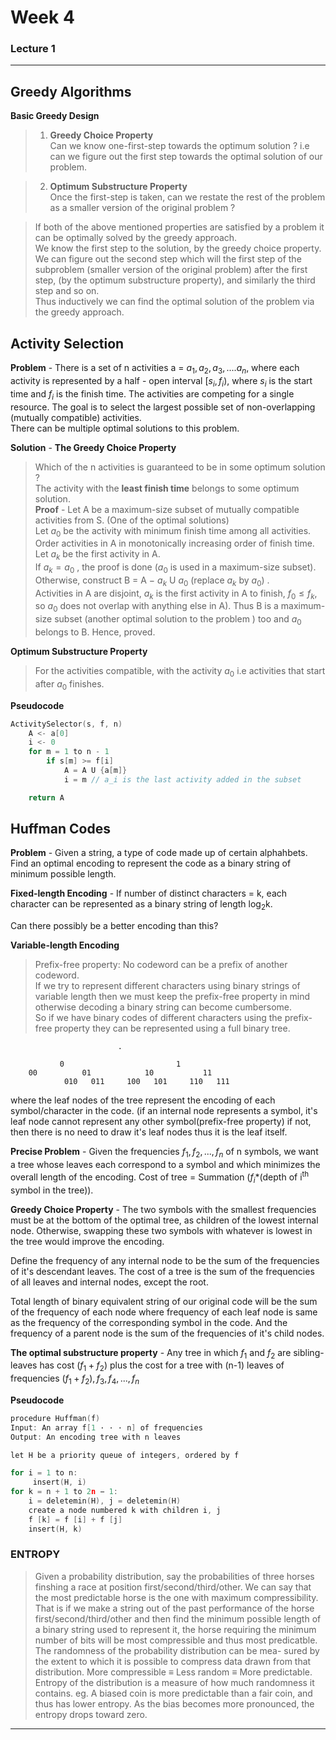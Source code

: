 # Week 4
### Lecture 1
-----
## Greedy Algorithms
**Basic Greedy Design**
>1. **Greedy Choice Property** \
    Can we know one-first-step towards the
    optimum solution ? i.e can we figure out the first step towards the optimal solution of our problem.

>2. **Optimum Substructure Property**\
    Once the first-step is taken, can we restate the rest of the problem as a smaller version of the original problem ?

>If both of the above mentioned properties are satisfied by a problem it can be optimally solved by the greedy approach.\
> We know the first step to the solution, by the greedy choice property. We can figure out the second step which will the first step of the subproblem (smaller version of the original problem) after the first step, (by the optimum substructure property), and similarly the third step and so on.\
> Thus inductively we can find the optimal solution of the problem via the greedy approach.  

## Activity Selection
**Problem** - There is a set of n activities a = ${ a_1, a_2, a_3, .... a_n}$, where each activity is represented by a half - open interval ${[s_i, f_i)}$, where ${s_i}$ is the start time and ${f_i}$ is the finish time. The activities are competing for a single resource. The goal is to select the largest possible set of non-overlapping (mutually compatible) activities.\
There can be multiple optimal solutions to this problem.

**Solution** - **The Greedy Choice Property**
>Which of the n activities is guaranteed to be in some optimum solution ?  
>The activity with the **least finish time** belongs to some optimum solution.  
>**Proof** - Let A be a maximum-size subset of mutually compatible activities from S. (One of the optimal solutions)\
>Let ${a_0}$ be the activity with minimum finish time among all activities.\
>Order activities in A in monotonically increasing order of finish time. Let ${a_k}$ be the first activity in A.\
>If ${a_k = a_0}$ , the proof is done (${a_0}$ is used in a maximum-size subset).\
>Otherwise, construct  B = A − ${a_k}$ U ${a_0}$ (replace $a_k$ by $a_0$) .\
>Activities in A are disjoint, ${a_k}$ is the first activity in A to finish, ${f_0 ≤ f_k}$, so ${a_0}$ does not overlap with anything else in A). Thus B is a maximum-size subset (another optimal solution to the problem ) too and $a_0$ belongs to B. Hence, proved.

**Optimum Substructure Property** 
>For the activities compatible, with the activity $a_0$ i.e activities that start after $a_0$ finishes.

**Pseudocode**
```cpp
ActivitySelector(s, f, n)
    A <- a[0]
    i <- 0
    for m = 1 to n - 1
        if s[m] >= f[i]
            A = A U {a[m]}
            i = m // a_i is the last activity added in the subset

    return A        
`````
## Huffman Codes

**Problem** - Given a string, a type of code made up of certain alphahbets. Find an optimal encoding to represent the code as a binary string of minimum possible length.

**Fixed-length Encoding** -  If number of distinct characters = k, each character can be represented as a binary string of length log<sub>2</sub>k.

Can there possibly be a better encoding than this?  

**Variable-length Encoding**
>Prefix-free property: No codeword can be a prefix of another codeword.\
 If we try to represent different characters using binary strings of variable length then we must keep the prefix-free property in mind otherwise decoding a binary string can become cumbersome.\
>So if we have binary codes of different characters using the prefix-free property they can be represented using a full binary tree.
```
                        .

           0                         1
    00          01            10           11
            010   011     100   101     110   111 
````
where the leaf nodes of the tree represent the encoding of each symbol/character in the code. (if an internal node represents a symbol, it's leaf node cannot represent any other symbol(prefix-free property) if not, then there is no need to draw it's leaf nodes thus it is the leaf itself.

**Precise Problem** - Given the frequencies $f_1 ,f_2 , ... ,f_n$ of n symbols, we want a tree whose leaves each correspond to a symbol and which minimizes the overall length of the encoding.
Cost of tree = Summation ($f_i$*(depth of i<sup>th</sup> symbol in the tree)).

**Greedy Choice Property** - The two symbols with the smallest frequencies must be at the bottom of the optimal tree, as children of the lowest internal node. Otherwise, swapping these two symbols with whatever is
lowest in the tree would improve the encoding.

Define the frequency of any internal node to be the sum of the frequencies of it's descendant leaves. The cost of a tree is the sum of the frequencies of all leaves
and internal nodes, except the root.

Total length of binary equivalent string of our original code will be the sum of the frequency of each node where frequency of each leaf node is same as the frequency of the corresponding symbol in the code. And the frequency of a parent node is the sum of the frequencies of it's child nodes.

**The optimal substructure property** - 
Any tree in which $f_1$ and $f_2$ are sibling-leaves
has cost $(f_1 + f_2)$ plus the cost for a tree with
(n-1) leaves of frequencies $(f_1 + f_2), f_3, f_4 , ..., f_n$

**Pseudocode**
```cpp
procedure Huffman(f)
Input: An array f[1 · · · n] of frequencies
Output: An encoding tree with n leaves

let H be a priority queue of integers, ordered by f

for i = 1 to n:
     insert(H, i)
for k = n + 1 to 2n − 1:
    i = deletemin(H), j = deletemin(H)
    create a node numbered k with children i, j
    f [k] = f [i] + f [j]
    insert(H, k)
````

### ENTROPY

>Given a probability distribution, say the probabilities of three horses finshing a race at position first/second/third/other. We can say that the most predictable horse is the one with maximum compressibility. That is if we make a string out of the past performance of the horse first/second/third/other and then find the minimum possible length of a binary string used to represent it, the horse requiring the minimum number of bits will be most compressible and thus most predicatble.\
The randomness of the probability distribution can be mea-
sured by the extent to which it is possible to compress data drawn from that distribution. More compressible ≡ Less random ≡ More predictable.
Entropy of the distribution is a measure of how much randomness it contains.
eg. A biased coin is more predictable than a fair coin, and thus has lower entropy. As the bias becomes more pronounced, the entropy drops toward zero.

----